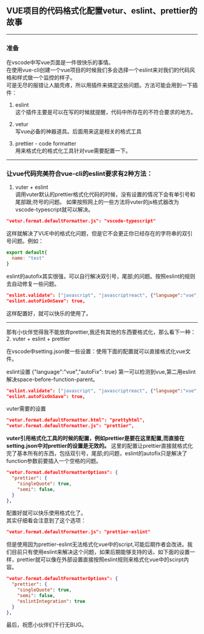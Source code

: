 ## VUE项目的代码格式化配置vetur、eslint、prettier的故事

-------

### 准备
在vscode中写vue页面是一件很快乐的事情。     
在使用vue-cli创建一个vue项目的时候我们多会选择一个eslint来对我们的代码风格和样式做一个监控的样子。   
可是无尽的报错让人脑壳疼，所以用插件来搞定这些问题。方法可能会用到一下插件：     

1. eslint     
这个插件主要是可以在写的时候就提醒，代码中所存在的不符合要求的地方。

2. vetur     
写vue必备的神器道具。后面用来这是相关的格式工具

3.  prettier - code formatter        
用来格式化的格式化工具针对vue需要配置一下。

------

### 让vue代码完美符合vue-cli的eslint要求有2种方法： 

1. vuter + eslint      
调用vuter默认的prettier格式化代码的时候，没有设置的情况下会有单引号和尾部跟;符号的问题。
如果按照网上的一些方法将vuter的js格式器改为vscode-typescript就可以解决。
```json
"vetur.format.defaultFormatter.js": "vscode-typescript"
```
这样就解决了VUE中的格式化问题，但是它不会更正你已经存在的字符串的双引号问题。例如：
```js
export default{
  name: "test"
}
```
eslint的autofix其实很强，可以自行解决双引号，尾部;的问题。按照eslint的规则去自动修复一些问题。     
```json
"eslint.validate": ["javascript", "javascriptreact", {"language":"vue","autoFix": true}],
"eslint.autoFixOnSave": true,
```
这样配置好，就可以快乐的使用了。    

---------

那有小伙伴觉得我不能放弃prettier,我还有其他的东西要格式化，那么看下一种：     
2. vuter + eslint + prettier

在vscode中setting.json做一些设置：使用下面的配置就可以直接格式化vue文件。

eslint设置 {"language":"vue","autoFix": true} 第一可以检测到vue,第二用eslint解决space-before-function-parent。
```json
"eslint.validate": ["javascript", "javascriptreact", {"language":"vue","autoFix": true}],
"eslint.autoFixOnSave": true,
```

vuter需要的设置
```json
"vetur.format.defaultFormatter.html": "prettyhtml",
"vetur.format.defaultFormatter.js": "prettier",
```
**vuter引用格式化工具的时候的配置，例如prettier是要在这里配置,而直接在setting.json中对prettier的设置是无效的。** 这里的配置让prettier直接就格式化完了基本所有的东西，包括双引号，尾部;的问题，eslint的autofix只是解决了function参数前要插入一个空格的问题。
```json    
"vetur.format.defaultFormatterOptions": {
  "prettier": {
    "singleQuote": true,
    "semi": false,
  }
},
```
配置好就可以快乐使用格式化了。    
其实仔细看会注意到了这个选项：
```json
"vetur.format.defaultFormatter.js": "prettier-eslint"
```
但是使用因为prettier-eslint无法格式化vue中的script,可能后期作者会改进。我们目前只有使用eslint来解决这个问题，如果后期能够支持的话，如下面的设置一样，prettier就可以像在外部设置直接按照eslint规则来格式化vue中的scirpt内容。
```json    
"vetur.format.defaultFormatterOptions": {
  "prettier": {
    "singleQuote": true,
    "semi": false,
    "eslintIntegration": true
  }
},
```

最后，祝愿小伙伴们千行无BUG。